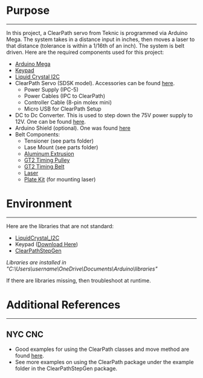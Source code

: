 # Purpose

***
In this project, a ClearPath servo from Teknic is programmed via Arduino Mega. The system takes in a distance input in
inches, then moves a laser to that distance (tolerance is within a 1/16th of an inch). The system is belt driven. Here
are the required components used for this project:

* [Arduino Mega](https://www.amazon.com/gp/product/B01EWNUUUA/ref=ppx_yo_dt_b_asin_title_o09_s00?ie=UTF8&psc=1)
* [Keypad](https://www.amazon.com/outstanding-Adhesive-Membrane-Keyboard-Prototyping/dp/B08JYNM8D9/ref=sr_1_8?dchild=1&keywords=Arduino+keypad&qid=1627044087&s=industrial&sr=1-8)
* [Liquid Crystal I2C](https://www.amazon.com/gp/product/B0711WLVP9/ref=ppx_yo_dt_b_asin_title_o00_s00?ie=UTF8&psc=1)
* ClearPath Servo (SDSK model). Accessories can be
  found [here](https://www.teknic.com/clearpath-accessories-guide/accessories-guide-sd-dc/).
    * Power Supply (IPC-5)
    * Power Cables (IPC to ClearPath)
    * Controller Cable (8-pin molex mini)
    * Micro USB for ClearPath Setup
* DC to Dc Converter. This is used to step down the 75V power supply to 12V. One can be
  found [here](https://www.amazon.com/SMAKN-Converter-20V-75V-Module-96W-Waterproof/dp/B0711R5ZDR).
* Arduino Shield (optional). One was
  found [here](https://www.amazon.com/Electronics-Salon-Prototype-Terminal-Arduino-MEGA-2560/dp/B00UT13YXA/ref=sr_1_2_sspa?dchild=1&keywords=arduino+mega+shield&qid=1625768587&sr=8-2-spons&psc=1&spLa=ZW5jcnlwdGVkUXVhbGlmaWVyPUEzNzBHT04yNDNJTjRGJmVuY3J5cHRlZElkPUEwMzU1Mjg5MkVEUVdPNDFTREFFMiZlbmNyeXB0ZWRBZElkPUEwMDMyOTI5M0FWOFBRNTU1SUpXViZ3aWRnZXROYW1lPXNwX2F0ZiZhY3Rpb249Y2xpY2tSZWRpcmVjdCZkb05vdExvZ0NsaWNrPXRydWU=)
* Belt Components:
    * Tensioner (see parts folder)
    * Lase Mount (see parts folder)
    * [Aluminum Extrusion](https://www.grainger.com/product/80-20-Framing-Extrusion-16U249)
    * [GT2 Timing Pulley](https://www.amazon.com/gp/product/B077P8PQHK/ref=ppx_yo_dt_b_asin_title_o02_s00?ie=UTF8&psc=1)
    * [GT2 Timing Belt](https://www.amazon.com/gp/product/B07MF6TDHF/ref=ppx_yo_dt_b_asin_title_o03_s00?ie=UTF8&psc=1)
    * [Laser](https://www.amazon.com/gp/product/B07CGG8LDX/ref=ppx_yo_dt_b_asin_title_o08_s00?ie=UTF8&psc=1)
    * [Plate Kit](https://www.amazon.com/gp/product/B08B65GKRD/ref=ppx_yo_dt_b_asin_title_o09_s01?ie=UTF8&psc=1) (for
      mounting laser)

# Environment

***
Here are the libraries that are not standard:

* [LiquidCrystal_I2C](https://github.com/johnrickman/LiquidCrystal_I2C)
* Keypad ([Download Here](https://playground.arduino.cc/uploads/Code/keypad/index.zip))
* [ClearPathStepGen](https://github.com/Teknic-ClearPath/ClearPath-Arduino-Step-And-Direction/tree/master/Arduino%20Uno/ClearPathStepGen)

*Libraries are installed in "C:\Users\username\OneDrive\Documents\Arduino\libraries"*

If there are libraries missing, then troubleshoot at runtime.

# Additional References

***

## NYC CNC

* Good examples for using the ClearPath classes and move method are found [here](https://youtu.be/ZRURwDFvdAs?t=225).
* See more examples on using the ClearPath package under the example folder in the ClearPathStepGen package.
    